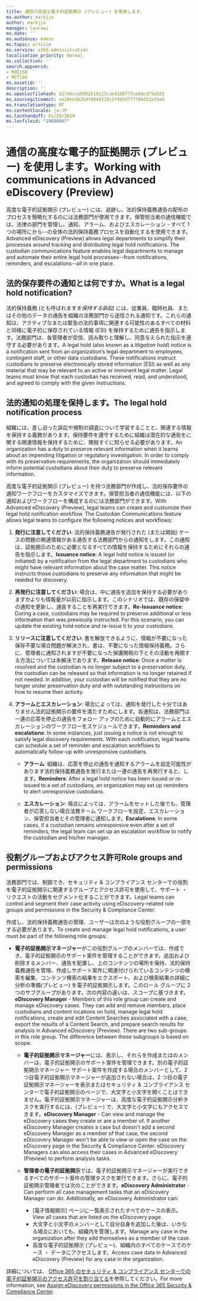 ```yaml
---
title: 通信の高度な電子的証拠開示 (プレビュー) を使用します。
ms.author: markjjo
author: markjjo
manager: laurawi
ms.date: ''
ms.audience: Admin
ms.topic: article
ms.service: o365-administration
localization_priority: Normal
ms.collection: ''
search.appverid:
- MOE150
- MET150
ms.assetid: ''
description: ''
ms.openlocfilehash: b27d6cca0382b18123cae4106f77ce0dcdf5e525
ms.sourcegitcommit: ee28ee2b2bdfd049333c2f495d7f7780d13af4a6
ms.translationtype: MT
ms.contentlocale: ja-JP
ms.lasthandoff: 01/29/2019
ms.locfileid: "29608067"
---
```

# <a name="working-with-communications-in-advanced-ediscovery-preview"></a><span data-ttu-id="94a38-102">通信の高度な電子的証拠開示 (プレビュー) を使用します。</span><span class="sxs-lookup"><span data-stu-id="94a38-102">Working with communications in Advanced eDiscovery (Preview)</span></span>

<span data-ttu-id="94a38-p101">高度な電子的証拠開示 (プレビュー) には、追跡し、法的保持義務通告の配布のプロセスを簡略化するのには法務部門が使用できます。保管担当者の通信機能では、法律の部門を管理し、通知、アラーム、およびエスカレーション - すべて 1 つの場所にから--の全体の法的保持義務プロセスを自動化するを使用できます。</span><span class="sxs-lookup"><span data-stu-id="94a38-p101">Advanced eDiscovery (Preview) allows legal departments to simplify their processes around tracking and distributing legal hold notifications. The custodian communications feature enables legal departments to manage and automate their entire legal hold processes--from notifications, reminders, and escalations--all in one place.</span></span>

## <a name="what-is-a-legal-hold-notification"></a><span data-ttu-id="94a38-105">法的保存要件の通知とは何ですか。</span><span class="sxs-lookup"><span data-stu-id="94a38-105">What is a legal hold notification?</span></span>

<span data-ttu-id="94a38-p102">法的保持義務 (とも呼ばれます*を保持する訴訟*) には、従業員、臨時社員、またはその他のデータの通告を組織の法務部門から送信される通知です。これらの通知は、アクティブなまたは緊急の法的事項に関連する可能性のあるすべての材料と同様に電子的に保存されている情報 (ESI) を保持するために通告を指示します。法務部門は、各管理者が受信、読み取りと理解し、同意与えられた指示を遵守する必要があります。</span><span class="sxs-lookup"><span data-stu-id="94a38-p102">A legal hold (also known as a *litigation hold*) notice is a notification sent from an organization’s legal department to employees, contingent staff, or other data custodians. These notifications instruct custodians to preserve electronically stored information (ESI) as well as any material that may be relevant to an active or imminent legal matter. Legal teams must know that each custodian has received, read, and understood, and agreed to comply with the given instructions.</span></span>

## <a name="the-legal-hold-notification-process"></a><span data-ttu-id="94a38-109">法的通知の処理を保持します。</span><span class="sxs-lookup"><span data-stu-id="94a38-109">The legal hold notification process</span></span>

<span data-ttu-id="94a38-p103">組織には、差し迫った訴訟や規制の調査について学習することと、関連する情報を保持する義務があります。保持要件を遵守するために組織は潜在的な通告をに関する関連情報を保持するために、関税すぐに知らせる必要があります。</span><span class="sxs-lookup"><span data-stu-id="94a38-p103">An organization has a duty to preserve relevant information when it learns about an impending litigation or regulatory investigation. In order to comply with its preservation requirements, the organization should immediately inform potential custodians about their duty to preserve relevant information.</span></span> 

<span data-ttu-id="94a38-p104">高度な電子的証拠開示 (プレビュー) を持つ法務部門が作成し、法的保存要件の通知ワークフローをカスタマイズできます。保管担当者の通信機能には、以下の通知およびワークフローを構成するのには法務部門ができます。</span><span class="sxs-lookup"><span data-stu-id="94a38-p104">With Advanced eDiscovery (Preview), legal teams can create and customize their legal hold notification workflow. The Custodian Communications feature allows legal teams to configure the following notices and workflows:</span></span>

1. <span data-ttu-id="94a38-p105">**発行に注意してください**: 法的保持義務通告が発行された (または開始) ケースの問題の関連情報がある通告する法務部門からの通知をします。この通知は、証拠開示のために必要となるすべての情報を保持するためにそれらの通告を指示します。</span><span class="sxs-lookup"><span data-stu-id="94a38-p105">**Issuance notice**: A legal hold notice is issued (or initiated) by a notification from the legal department to custodians who might have relevant information about the case matter. This notice instructs those custodians to preserve any information that might be needed for discovery.</span></span> 
   
2.  <span data-ttu-id="94a38-p106">**再発行に注意してください**: 場合は、中に通告を追加を保持する必要がありますかよりも情報量が以前に指示します。このシナリオでは、既存の保留中の通知を更新し、通告することを再実行できます。</span><span class="sxs-lookup"><span data-stu-id="94a38-p106">**Re-Issuance notice**: During a case, custodians may be required to preserve additional or less information than was previously instructed. For this scenario, you can update the existing hold notice and re-issue it to your custodians.</span></span>

3.  <span data-ttu-id="94a38-p107">**リリースに注意してください**: 書を解放できるように、情報が不要になった保存不要な場合問題が解決され、書は、不要になった情報保持義務。さらに、管理者に通知されますが不要になった保護関税の下とその活動を再開する方法については未解決であります。</span><span class="sxs-lookup"><span data-stu-id="94a38-p107">**Release notice**: Once a matter is resolved and the custodian is no longer subject to a preservation duty, the custodian can be released so that information is no longer retained if not needed. In addition, your custodian will be notified that they are no longer under preservation duty and with outstanding instructions on how to resume their activity.</span></span>

4. <span data-ttu-id="94a38-p108">**アラームとエスカレーション**: 場合によっては、通知を発行した十分ではありません法的証拠開示の要件を満たすためにします。各通知は、法務部門は一連の応答を停止の通告をフォロー アップのために自動的にアラームとエスカレーションのワークフローをスケジュールできます。</span><span class="sxs-lookup"><span data-stu-id="94a38-p108">**Reminders and escalations**: In some instances, just issuing a notice is not enough to satisfy legal discovery requirements. With each notification, legal teams can schedule a set of reminder and escalation workflows to automatically follow-up with unresponsive custodians.</span></span>

    - <span data-ttu-id="94a38-122">**アラーム**: 組織は、応答を停止の通告を通知するアラームを設定可能性があります法的保持義務通告を発行または一連の通告を再発行すると、します。</span><span class="sxs-lookup"><span data-stu-id="94a38-122">**Reminders**:  After a legal hold notice has been issued or re-issued to a set of custodians, an organization may set up reminders to alert unresponsive custodians.</span></span> 

    - <span data-ttu-id="94a38-123">**エスカレーション**: 場合によっては、アラームをセットした後でも、管理者が応答しない場合法務チーム ワークフローを設定、エスカレーション、保管担当者とその管理者に通知します。</span><span class="sxs-lookup"><span data-stu-id="94a38-123">**Escalations**: In some cases, if a custodian remains unresponsive even after a set of reminders, the legal team can set up an escalation workflow to notify the custodian and his/her manager.</span></span>

## <a name="role-groups-and-permissions"></a><span data-ttu-id="94a38-124">役割グループおよびアクセス許可</span><span class="sxs-lookup"><span data-stu-id="94a38-124">Role groups and permissions</span></span> 

<span data-ttu-id="94a38-125">法務部門では、制御でき、セキュリティ & コンプライアンス センターでの役割を電子的証拠開示に関連するグループとアクセス許可を使用して、サポート ・ リクエストの活動をセグメント化することができます。</span><span class="sxs-lookup"><span data-stu-id="94a38-125">Legal teams can control and segment their case activity using eDiscovery-related role groups and permissions in the Security & Compliance Center.</span></span> 

<span data-ttu-id="94a38-126">作成し、法的保持義務通告の管理、ユーザーは次のような役割グループの一部をする必要があります。</span><span class="sxs-lookup"><span data-stu-id="94a38-126">To create and manage legal hold notifications, a user must be part of the following role groups:</span></span>

- <span data-ttu-id="94a38-p109">**電子的証拠開示マネージャー**がこの役割グループのメンバーでは、作成でき、電子的証拠開示のサポート案件を管理することができます。追加および削除するメンバー、通告を配置し、上のコンテンツの場所を保持、法的保持義務通告を管理、作成しサポート案件に関連付けられているコンテンツの検索を編集、コンテンツ検索の結果をエクスポート、および検索結果の詳細に分析の準備(プレビュー) を電子的証拠開示します。このロール グループに 2 つのサブグループがあります。次の内容の違いは、スコープに基づきます。</span><span class="sxs-lookup"><span data-stu-id="94a38-p109">**eDiscovery Manager** - Members of this role group can create and manage eDiscovery cases. They can add and remove members, place custodians and content locations on hold, manage legal hold notifications, create and edit Content Searches associated with a case, export the results of a Content Search, and prepare search results for analysis in Advanced eDiscovery (Preview). There are two sub-groups in this role group. The difference between these subgroups is based on scope.</span></span>

  - <span data-ttu-id="94a38-p110">**電子的証拠開示マネージャー**には、表示し、それらを作成またはのメンバーは、電子的証拠開示のサポート案件を管理できます。別の電子的証拠開示マネージャー サポート案件を作成する場合のメンバーとして、2 つ目電子的証拠開示マネージャーが追加されない場合は、2 つ目の電子証拠開示マネージャーを表示またはセキュリティ & コンプライアンス センターで電子的証拠開示のページで、大文字と小文字を開くことはできません。電子的証拠開示マネージャーは、高度な電子的証拠開示分析タスクを実行するには、(プレビュー) で、大文字と小文字にもアクセスできます。</span><span class="sxs-lookup"><span data-stu-id="94a38-p110">**eDiscovery Manager** - Can view and manage the eDiscovery cases they create or are a member of. If another eDiscovery Manager creates a case but doesn't add a second eDiscovery Manager as a member of that case, the second eDiscovery Manager won't be able to view or open the case on the eDiscovery page in the Security & Compliance Center. eDiscovery Managers can also access their cases in Advanced eDiscovery (Preview) to perform analysis tasks.</span></span>

  - <span data-ttu-id="94a38-p111">**管理者の電子的証拠開示**では、電子的証拠開示マネージャーが実行できるすべてのサポート案件の管理タスクを実行できます。さらに、電子的証拠開示管理者では次のことができます。</span><span class="sxs-lookup"><span data-stu-id="94a38-p111">**eDiscovery Administrator** - Can perform all case management tasks that an eDiscovery Manager can do. Additionally, an eDiscovery Administrator can:</span></span>
    
    - <span data-ttu-id="94a38-136">[電子情報開示] ページに一覧表示されたすべてのケースの表示。</span><span class="sxs-lookup"><span data-stu-id="94a38-136">View all cases that are listed on the eDiscovery page.</span></span>
    - <span data-ttu-id="94a38-137">大文字と小文字のメンバーとして自分自身を追加した後は、いかなる場合においても、組織内を管理します。</span><span class="sxs-lookup"><span data-stu-id="94a38-137">Manage any case in the organization after they add themselves as a member of the case.</span></span>
    - <span data-ttu-id="94a38-138">高度な電子的証拠開示 (プレビュー)、組織内のすべてのケースでのケース ・ データにアクセスします。</span><span class="sxs-lookup"><span data-stu-id="94a38-138">Access case data in Advanced eDiscovery (Preview) for any case in the organization.</span></span>

<span data-ttu-id="94a38-139">詳細については、 [Office 365 のセキュリティ & コンプライアンス センターでの電子的証拠開示のアクセス許可を割り当てる](../assign-ediscovery-permissions.md)を参照してください。</span><span class="sxs-lookup"><span data-stu-id="94a38-139">For more information, see [Assign eDiscovery permissions in the Office 365 Security & Compliance Center](../assign-ediscovery-permissions.md).</span></span>